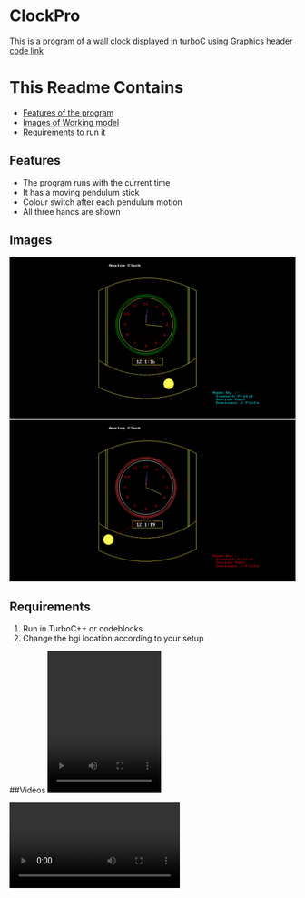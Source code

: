 # ClockPro
This is a program of a wall clock displayed in turboC using Graphics header <br>
[code link](https://github.com/Avnish-Raut/ClockPro/blob/master/CLOCKPRO.C)
# This Readme Contains
* [Features of the program](https://github.com/Avnish-Raut/ClockPro/blob/master/README.md#features)
* [Images of Working model](https://github.com/Avnish-Raut/ClockPro/blob/master/README.md#images)
* [Requirements to run it](https://github.com/Avnish-Raut/ClockPro/blob/master/README.md#requirements)

## Features 
* The program runs with the current time
* It has a moving pendulum stick 
* Colour switch after each pendulum motion
* All three hands are shown

## Images
![alt text](https://github.com/Avnish-Raut/ClockPro/raw/master/images/Screenshot%20(784).png "Image 1")
![alt text](https://github.com/Avnish-Raut/ClockPro/raw/master/images/Screenshot%20(785).png "Image 2")

## Requirements
1. Run in TurboC++ or codeblocks
2. Change the bgi location according to your setup
 
##Videos
<video width="200" height="250" controls autoplay>
    <source src="CG Project.mp4" type="video/mp4"></source>
    Your browser
  </video>
  
  <video>
  <iframe width="560" height="315" src="https://youtube.com/embed/w4ClQO0FFQg" frameborder="0" allow="accelerometer; autoplay; clipboard-write; encrypted-media; gyroscope; picture-in-picture" allowfullscreen></iframe></video>

